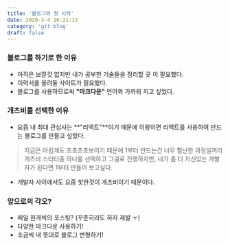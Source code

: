 ```yaml
---
title: '블로그의 첫 시작'
date: 2020-3-4 16:21:13
category: 'git blog'
draft: false
---
```




### 블로그를 하기로 한 이유

* 아직은 보잘것 없지만 내가 공부한 기술들을 정리할 곳 이 필요했다.
* 이력서를 올려둘 사이트가 필요했다.
* 블로그를 사용하므로써 **"마크다운"** 언어와 가까워 지고 싶었다.



### 개츠비를 선택한 이유

* 요즘 내 최대 관심사는 **"리액트"**이기 때문에 이왕이면 리액트를 사용하여 만드는 블로그를 만들고 싶었다.
> 지금은 아쉽게도 초초초초보이기 때문에 1부터 만드는건 너무 험난한 과정일꺼라 개츠비 스타터중 하나를 선택하고 그걸로 진행하지만,
내가 좀 더 자신있는 개발자가 된다면 1부터 만들어 보고싶다.
* 개발자 사이에서도 요즘 핫한것이 개츠비이기 때문이다.



### 앞으로의 각오?

* 매일 한개씩의 포스팅? (꾸준히라도 하자 제발 ㅜ)
* 다양한 마크다운 사용하기!
* 조금씩 내 뜻대로 블로그 변형하기!

